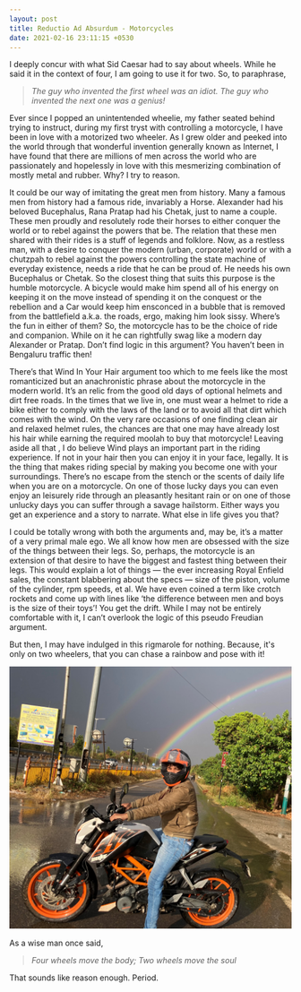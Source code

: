 ```yaml
---
layout: post
title: Reductio Ad Absurdum - Motorcycles
date: 2021-02-16 23:11:15 +0530
---
```


I deeply concur with what Sid Caesar had to say about wheels. While he said it in the context of four, I am going to use it for two. So, to paraphrase, 
>*The guy who invented the first wheel was an idiot. The guy who invented the next one was a genius!*

Ever since I popped an unintentended wheelie, my father seated behind trying to instruct, during my first tryst with controlling a motorcycle, I have been in love with a motorized two wheeler. As I grew older and peeked into the world through that wonderful invention generally known as Internet, I have found that there are millions of men across the world who are passionately and hopelessly in love with this mesmerizing combination of mostly metal and rubber. Why? I try to reason.

It could be our way of imitating the great men from history. Many a famous men from history had a famous ride, invariably a Horse. Alexander had his beloved Bucephalus, Rana Pratap had his Chetak, just to name a couple. These men proudly and resolutely rode their horses to either conquer the world or to rebel against the powers that be. The relation that these men shared with their rides is a stuff of legends and folklore. Now, as a restless man, with a desire to conquer the modern (urban, corporate) world or with a chutzpah to rebel against the powers controlling the state machine of everyday existence, needs a ride that he can be proud of. He needs his own Bucephalus or Chetak. So the closest thing that suits this purpose is the humble motorcycle. A bicycle would make him spend all of his energy on keeping it on the move instead of spending it on the conquest or the rebellion and a Car would keep him ensconced in a bubble that is removed from the battlefield a.k.a. the roads, ergo, making him look sissy. Where’s the fun in either of them? So, the motorcycle has to be the choice of ride and companion. While on it he can rightfully swag like a modern day Alexander or Pratap. Don’t find logic in this argument? You haven’t been in Bengaluru traffic then!

There’s that Wind In Your Hair argument too which to me feels like the most romanticized but an anachronistic phrase about the motorcycle in the modern world. It’s an relic from the good old days of optional helmets and dirt free roads. In the times that we live in, one must wear a helmet to ride a bike either to comply with the laws of the land or to avoid all that dirt which comes with the wind. On the very rare occasions of one finding clean air and relaxed helmet rules, the chances are that one may have already lost his hair while earning the required moolah to buy that motorcycle! Leaving aside all that , I do believe Wind plays an important part in the riding experience. If not in your hair then you can enjoy it in your face, legally. It is the thing that makes riding special by making you become one with your surroundings. There’s no escape from the stench or the scents of daily life when you are on a motorcycle. On one of those lucky days you can even enjoy an leisurely ride through an pleasantly hesitant rain or on one of those unlucky days you can suffer through a savage hailstorm. Either ways you get an experience and a story to narrate. What else in life gives you that?

I could be totally wrong with both the arguments and, may be, it’s a matter of a very primal male ego. We all know how men are obsessed with the size of the things between their legs. So, perhaps, the motorcycle is an extension of that desire to have the biggest and fastest thing between their legs. This would explain a lot of things — the ever increasing Royal Enfield sales, the constant blabbering about the specs — size of the piston, volume of the cylinder, rpm speeds, et al. We have even coined a term like crotch rockets and come up with lines like ‘the difference between men and boys is the size of their toys’! You get the drift. While I may not be entirely comfortable with it, I can’t overlook the logic of this pseudo Freudian argument.

But then, I may have indulged in this rigmarole for nothing. Because, it's only on two wheelers, that you can chase a rainbow and pose with it!

![ktm_rainbow](/images/ktm_rainbow.JPG)

As a wise man once said,
>*Four wheels move the body; Two wheels move the soul* 

That sounds like reason enough. Period.